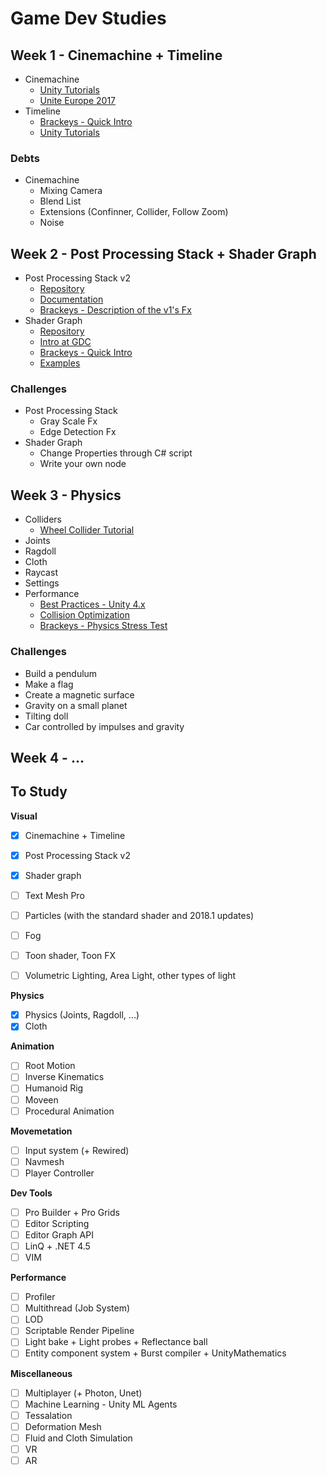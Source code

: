 # Game Dev Studies


## Week 1 - Cinemachine + Timeline

- Cinemachine
    - [Unity Tutorials](https://unity3d.com/learn/tutorials/topics/animation/using-cinemachine-getting-started)
    - [Unite Europe 2017](https://www.youtube.com/watch?v=r1SkOoJJRAA)
- Timeline
    - [Brackeys - Quick Intro](https://www.youtube.com/watch?v=G_uBFM3YUF4)
    - [Unity Tutorials](https://unity3d.com/learn/tutorials/topics/animation/using-timeline-overview)

### Debts

- Cinemachine
    - Mixing Camera
    - Blend List
    - Extensions (Confinner, Collider, Follow Zoom)
    - Noise

## Week 2 - Post Processing Stack + Shader Graph

- Post Processing Stack v2
    - [Repository](https://github.com/Unity-Technologies/PostProcessing/tree/v2)
    - [Documentation](https://github.com/Unity-Technologies/PostProcessing/wiki/Quick-start)
    - [Brackeys - Description of the v1's Fx](https://www.youtube.com/watch?v=a0OQvWAPeuo)
- Shader Graph
    - [Repository](https://github.com/Unity-Technologies/ShaderGraph)
    - [Intro at GDC](https://www.youtube.com/watch?v=NsWNRLD-FEI)
    - [Brackeys - Quick Intro](https://www.youtube.com/watch?v=Ar9eIn4z6XE)
    - [Examples](https://github.com/UnityTechnologies/ShaderGraph_ExampleLibrary)

### Challenges

- Post Processing Stack
    - Gray Scale Fx
    - Edge Detection Fx
- Shader Graph
    - Change Properties through C# script
    - Write your own node

## Week 3 - Physics
- Colliders
    - [Wheel Collider Tutorial](https://docs.unity3d.com/Manual/WheelColliderTutorial.html)
- Joints
- Ragdoll
- Cloth
- Raycast
- Settings
- Performance
    - [Best Practices - Unity 4.x](https://unity3d.com/learn/tutorials/topics/physics/physics-best-practices)
    - [Collision Optimization](https://blogs.unity3d.com/2017/07/26/spotlight-team-best-practices-collision-performance-optimization/)
    - [Brackeys - Physics Stress Test](https://www.youtube.com/watch?v=8zo5a_QvJtk)

### Challenges
- Build a pendulum
- Make a flag
- Create a magnetic surface
- Gravity on a small planet
- Tilting doll
- Car controlled by impulses and gravity

## Week 4 - ...

## To Study

**Visual**
- [x] Cinemachine + Timeline
- [x] Post Processing Stack v2
- [x] Shader graph
- [ ] Text Mesh Pro
- [ ] Particles (with the standard shader and 2018.1 updates)
- [ ] Fog
- [ ] Toon shader, Toon FX
- [ ] Volumetric Lighting, Area Light, other types of light


**Physics**
- [x] Physics (Joints, Ragdoll, ...)
- [x] Cloth

**Animation**
- [ ] Root Motion
- [ ] Inverse Kinematics
- [ ] Humanoid Rig
- [ ] Moveen
- [ ] Procedural Animation

**Movemetation**
- [ ] Input system (+ Rewired)
- [ ] Navmesh
- [ ] Player Controller

**Dev Tools**
- [ ] Pro Builder + Pro Grids
- [ ] Editor Scripting
- [ ] Editor Graph API
- [ ] LinQ + .NET 4.5
- [ ] VIM

**Performance**
- [ ] Profiler
- [ ] Multithread (Job System)
- [ ] LOD
- [ ] Scriptable Render Pipeline
- [ ] Light bake + Light probes + Reflectance ball
- [ ] Entity component system + Burst compiler + UnityMathematics

**Miscellaneous**
- [ ] Multiplayer (+ Photon, Unet)
- [ ] Machine Learning - Unity ML Agents
- [ ] Tessalation
- [ ] Deformation Mesh
- [ ] Fluid and Cloth Simulation
- [ ] VR
- [ ] AR
